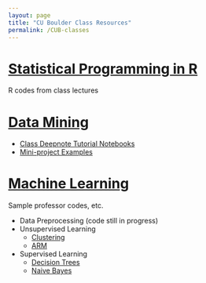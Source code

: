```yaml
---
layout: page
title: "CU Boulder Class Resources"
permalink: /CUB-classes
---
```


# [Statistical Programming in R](CUB-RProgramming/RProgramming.md)
R codes from class lectures

# [Data Mining](CUB-DataMining/DataMining.md)

- [Class Deepnote Tutorial Notebooks](CUB-DataMining/Lectures.md)
- [Mini-project Examples](CUB-DataMining/MiniProjects.md)

# [Machine Learning](CUB-ML/CUB-ML.md)
Sample professor codes, etc.

- Data Preprocessing (code still in progress)
- Unsupervised Learning
    - [Clustering](CUB-ML/Clustering/CUB-ML_Clustering.md)
    - [ARM](CUB-ML/ARM/CUB-ML_ARM.md)
- Supervised Learning
    - [Decision Trees](CUB-ML/DecisionTrees/CUB-ML_DT.md)
    - [Naive Bayes](CUB-ML/NaiveBayes/CUB-ML_NB.md)
